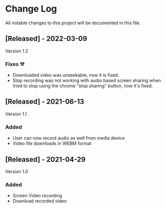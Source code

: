 # Change Log

All notable changes to this project will be documented in this file.

## [Released] - 2022-03-09

Version 1.2

### Fixes ⚒️

- Downloaded video was unseekable, now it is fixed.
- Stop recording was not working with audio based screen sharing when tried to stop using the chrome "stop sharing" button, now it's fixed.

## [Released] - 2021-06-13

Version 1.1

### Added

- User can now record audio as well from media device
- Video file downloads in WEBM format

## [Released] - 2021-04-29

Version 1.0

### Added

- Screen Video recording
- Download recorded video
